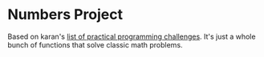 # Numbers Project

Based on karan's [list of practical programming challenges](https://github.com/karan/Projects#numbers). It's just a whole bunch of functions that solve classic math problems.